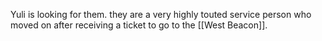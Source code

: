 Yuli is looking for them. they are a very highly touted service person who moved on after receiving a ticket to go to the [[West Beacon]]. 
